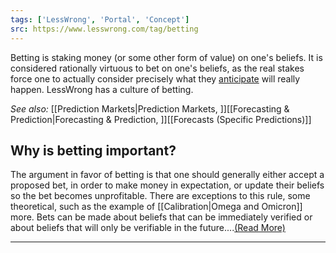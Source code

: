```yaml
---
tags: ['LessWrong', 'Portal', 'Concept']
src: https://www.lesswrong.com/tag/betting
---
```


Betting is staking money (or some other form of value) on one's beliefs. It is considered rationally virtuous to bet on one's beliefs, as the real stakes force one to actually consider precisely what they [anticipate](https://www.lesswrong.com/posts/a7n8GdKiAZRX86T5A/making-beliefs-pay-rent-in-anticipated-experiences) will really happen. LessWrong has a culture of betting.

*See also:* [[Prediction Markets|Prediction Markets, ]][[Forecasting & Prediction|Forecasting & Prediction, ]][[Forecasts (Specific Predictions)]]

## Why is betting important?
The argument in favor of betting is that one should generally either accept a proposed bet, in order to make money in expectation, or update their beliefs so the bet becomes unprofitable. There are exceptions to this rule, some theoretical, such as the example of [[Calibration|Omega and Omicron]] more. Bets can be made about beliefs that can be immediately verified or about beliefs that will only be verifiable in the future....[(Read More)]()



---

